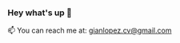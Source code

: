 ### Hey what's up 👋

📫 You can reach me at: gianlopez.cv@gmail.com
[](https://github-readme-stats.vercel.app/api?username=netgian&show_icons=true&theme=tokyonight) 
